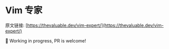 # Vim 专家

原文链接: [https://thevaluable.dev/vim-expert/](https://thevaluable.dev/vim-expert/)

🚧 Working in progress, PR is welcome!
